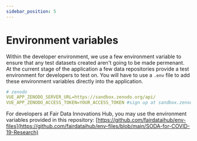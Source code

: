 ```yaml
---
sidebar_position: 5
---
```


# Environment variables

Within the developer environment, we use a few environment variable to ensure that any test datasets created aren't going to be made permenant. At the current stage of the application a few data repositories provide a test environment for developers to test on. You will have to use a `.env` file to add these environment variables directly into the application.

```yml title=".env"
# zenodo
VUE_APP_ZENODO_SERVER_URL=https://sandbox.zenodo.org/api/
VUE_APP_ZENODO_ACCESS_TOKEN=YOUR_ACCESS_TOKEN #sign up at sandbox.zenodo.org for a key
```

For developers at Fair Data Innovations Hub, you may use the environment variables provided in this repository: [https://github.com/fairdataihub/env-files](https://github.com/fairdataihub/env-files/blob/main/SODA-for-COVID-19-Research)
